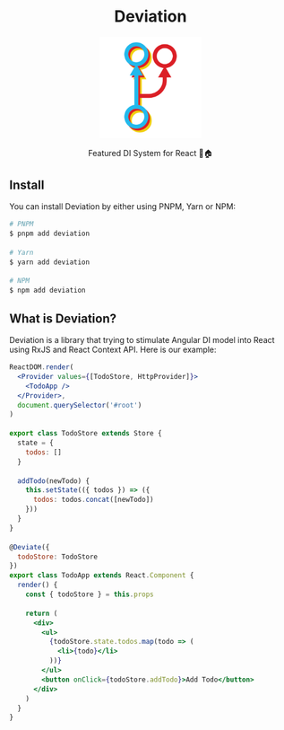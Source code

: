 <div align="center">
  
  # Deviation

  <img src="images/Deviation2.png" alt="Deviation" width=36% height=36% />

  Featured DI System for React 🎁🏠

</div>

## Install

You can install Deviation by either using PNPM, Yarn or NPM:

```bash
# PNPM
$ pnpm add deviation

# Yarn
$ yarn add deviation

# NPM
$ npm add deviation
```

## What is Deviation?

Deviation is a library that trying to stimulate Angular DI model into React using RxJS and React Context API. Here is our example:

```jsx
ReactDOM.render(
  <Provider values={[TodoStore, HttpProvider]}>
    <TodoApp />
  </Provider>,
  document.querySelector('#root')
)

export class TodoStore extends Store {
  state = {
    todos: []
  }

  addTodo(newTodo) {
    this.setState(({ todos }) => ({
      todos: todos.concat([newTodo])
    }))
  }
}

@Deviate({
  todoStore: TodoStore
})
export class TodoApp extends React.Component {
  render() {
    const { todoStore } = this.props

    return (
      <div>
        <ul>
          {todoStore.state.todos.map(todo => (
            <li>{todo}</li>
          ))}
        </ul>
        <button onClick={todoStore.addTodo}>Add Todo</button>
      </div>
    )
  }
}
```

